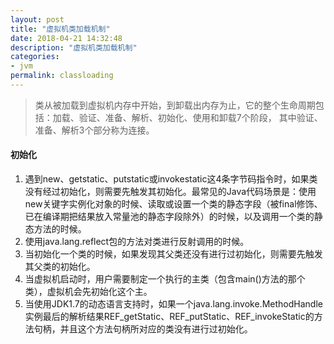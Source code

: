 ```yaml
---
layout: post
title: "虚拟机类加载机制"
date: 2018-04-21 14:32:48
description: "虚拟机类加载机制"
categories:
- jvm
permalink: classloading
---
```


> 类从被加载到虚拟机内存中开始，到卸载出内存为止，它的整个生命周期包括：加载、验证、准备、解析、初始化、使用和卸载7个阶段，
其中验证、准备、解析3个部分称为连接。

#### 初始化
1. 遇到new、getstatic、putstatic或invokestatic这4条字节码指令时，如果类没有经过初始化，则需要先触发其初始化。最常见的Java代码场景是：使用new关键字实例化对象的时候、读取或设置一个类的静态字段（被final修饰、已在编译期把结果放入常量池的静态字段除外）的时候，以及调用一个类的静态方法的时候。  
2. 使用java.lang.reflect包的方法对类进行反射调用的时候。  
3. 当初始化一个类的时候，如果发现其父类还没有进行过初始化，则需要先触发其父类的初始化。  
4. 当虚拟机启动时，用户需要制定一个执行的主类（包含main()方法的那个类），虚拟机会先初始化这个主。
5. 当使用JDK1.7的动态语言支持时，如果一个java.lang.invoke.MethodHandle实例最后的解析结果REF_getStatic、REF_putStatic、REF_invokeStatic的方法句柄，并且这个方法句柄所对应的类没有进行过初始化。
